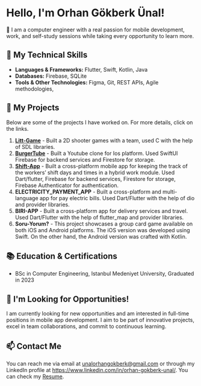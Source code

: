 # Hello, I'm Orhan Gökberk Ünal!

👋 I am a computer engineer with a real passion for mobile development, work, and self-study sessions while taking every opportunity to learn more.

## 🚀 My Technical Skills
- **Languages & Frameworks:** Flutter, Swift, Kotlin, Java
- **Databases:** Firebase, SQLite
- **Tools & Other Technologies:** Figma, Git, REST APIs, Agile methodologies,

## 💼 My Projects
Below are some of the projects I have worked on. For more details, click on the links.

1. **[Litt-Game](https://github.com/frekons/litt-game)** - Built a 2D shooter games with a team, used C with the help of SDL libraries. 
2. **[BurgerTube](https://github.com/GokberkUnal/BurgerTube)** - Built a Youtube clone for Ios platform. Used SwiftUI Firebase for backend services and Firestore for storage.
3. **[Shift-App](https://github.com/GokberkUnal/shift_app)** - Built a cross-platform mobile app for keeping the track of the workers’ shift days and times in a hybrid work module. Used Dart/flutter, Firebase for backend services, Firestore for storage, Firebase Authenticator for authentication.  
4. **ELECTRICITY_PAYMENT_APP** - Built a cross-platform and multi-language app for pay electric bills. Used Dart/Flutter with the help of dio and provider libraries.
5. **BIRI-APP** - Built a cross-platform app for delivery services and travel. Used Dart/Flutter with the help of flutter_map and provider libraries.
6. **Soru-Yorum?** - This project showcases a group card game available on both iOS and Android platforms. The iOS version was developed using Swift. On the other hand, the Android version was crafted with Kotlin.

## 📚 Education & Certifications
- BSc in Computer Engineering, Istanbul Medeniyet University, Graduated in 2023


## 🎯 I'm Looking for Opportunities!
I am currently looking for new opportunities and am interested in full-time positions in mobile app development. I aim to be part of innovative projects, excel in team collaborations, and commit to continuous learning.

## 📫 Contact Me
You can reach me via email at unalorhangokberk@gmail.com 
or through my LinkedIn profile at https://www.linkedin.com/in/orhan-gokberk-unal/. 
You can check my [Resume](https://github.com/GokberkUnal/resume).


